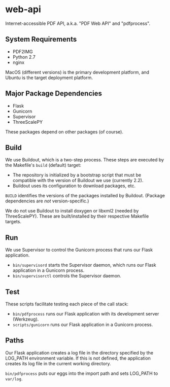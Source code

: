 # web-api

Internet-accessible PDF API, a.k.a. "PDF Web API" and "pdfprocess".

## System Requirements

* PDF2IMG
* Python 2.7
* nginx

MacOS (different versions) is the primary development platform, and Ubuntu is the target deployment platform.

## Major Package Dependencies

* Flask
* Gunicorn
* Supervisor
* ThreeScalePY

These packages depend on other packages (of course).

## Build

We use Buildout, which is a two-step process. These steps are executed by the Makefile's `build` (default) target:

* The repository is initialized by a bootstrap script that must be compatible with the version of Buildout we use (currently 2.2).
* Buildout uses its configuration to download packages, etc.

`BUILD` identifies the versions of the packages installed by Buildout. (Package dependencies are *not* version-specific.)

We do not use Buildout to install doxygen or libxml2 (needed by ThreeScalePY). These are built/installed by their respective Makefile targets.

## Run

We use Supervisor to control the Gunicorn process that runs our Flask application.

* `bin/supervisord` starts the Supervisor daemon, which runs our Flask application in a Gunicorn process.
* `bin/supervisorctl` controls the Supervisor daemon.

## Test

These scripts facilitate testing each piece of the call stack:

* `bin/pdfprocess` runs our Flask application with its development server (Werkzeug).
* `scripts/gunicorn` runs our Flask application in a Gunicorn process.

## Paths

Our Flask application creates a log file in the directory specified by the LOG_PATH environment variable. If this is not defined, the application creates its log file in the current working directory.

`bin/pdfprocess` puts our eggs into the import path and sets LOG_PATH to `var/log`.

